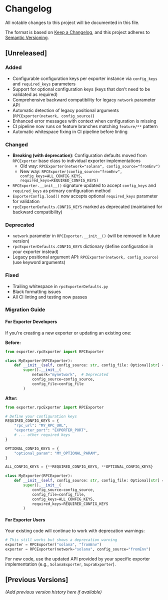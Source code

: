 # Changelog

All notable changes to this project will be documented in this file.

The format is based on [Keep a Changelog](https://keepachangelog.com/en/1.0.0/),
and this project adheres to [Semantic Versioning](https://semver.org/spec/v2.0.0.html).

## [Unreleased]

### Added
- Configurable configuration keys per exporter instance via `config_keys` and `required_keys` parameters
- Support for optional configuration keys (keys that don't need to be validated as required)
- Comprehensive backward compatibility for legacy `network` parameter API
- Automatic detection of legacy positional arguments (`RPCExporter(network, config_source)`)
- Enhanced error messages with context when configuration is missing
- CI pipeline now runs on feature branches matching `feature/**` pattern
- Automatic whitespace fixing in CI pipeline before linting

### Changed
- **Breaking (with deprecation)**: Configuration defaults moved from `RPCExporter` base class to individual exporter implementations
  - Old way: `RPCExporter(network="solana", config_source="fromEnv")`
  - New way: `RPCExporter(config_source="fromEnv", config_keys=ALL_CONFIG_KEYS, required_keys=REQUIRED_CONFIG_KEYS)`
- `RPCExporter.__init__()` signature updated to accept `config_keys` and `required_keys` as primary configuration method
- `ExporterConfig.load()` now accepts optional `required_keys` parameter for validation
- `rpcExporterDefaults.CONFIG_KEYS` marked as deprecated (maintained for backward compatibility)

### Deprecated
- `network` parameter in `RPCExporter.__init__()` (will be removed in future version)
- `rpcExporterDefaults.CONFIG_KEYS` dictionary (define configuration in your exporter instead)
- Legacy positional argument API: `RPCExporter(network, config_source)` (use keyword arguments)

### Fixed
- Trailing whitespace in `rpcExporterDefaults.py`
- Black formatting issues
- All CI linting and testing now passes

### Migration Guide

#### For Exporter Developers
If you're creating a new exporter or updating an existing one:

**Before:**
```python
from exporter.rpcExporter import RPCExporter

class MyExporter(RPCExporter):
    def __init__(self, config_source: str, config_file: Optional[str] = None):
        super().__init__(
            network="mynetwork",  # Deprecated
            config_source=config_source,
            config_file=config_file
        )
```

**After:**
```python
from exporter.rpcExporter import RPCExporter

# Define your configuration keys
REQUIRED_CONFIG_KEYS = {
    "rpc_url": "MY_RPC_URL",
    "exporter_port": "EXPORTER_PORT",
    # ... other required keys
}

OPTIONAL_CONFIG_KEYS = {
    "optional_param": "MY_OPTIONAL_PARAM",
}

ALL_CONFIG_KEYS = {**REQUIRED_CONFIG_KEYS, **OPTIONAL_CONFIG_KEYS}

class MyExporter(RPCExporter):
    def __init__(self, config_source: str, config_file: Optional[str] = None):
        super().__init__(
            config_source=config_source,
            config_file=config_file,
            config_keys=ALL_CONFIG_KEYS,
            required_keys=REQUIRED_CONFIG_KEYS
        )
```

#### For Exporter Users
Your existing code will continue to work with deprecation warnings:

```python
# This still works but shows a deprecation warning
exporter = RPCExporter("solana", "fromEnv")
exporter = RPCExporter(network="solana", config_source="fromEnv")
```

For new code, use the updated API provided by your specific exporter implementation (e.g., `SolanaExporter`, `SupraExporter`).

## [Previous Versions]

_(Add previous version history here if available)_

